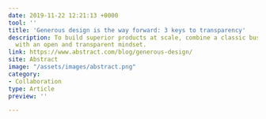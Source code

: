 ```yaml
---
date: 2019-11-22 12:21:13 +0000
tool: ''
title: 'Generous design is the way forward: 3 keys to transparency'
description: To build superior products at scale, combine a classic business toolset
  with an open and transparent mindset.
link: https://www.abstract.com/blog/generous-design/
site: Abstract
image: "/assets/images/abstract.png"
category:
- Collaboration
type: Article
preview: ''

---
```

